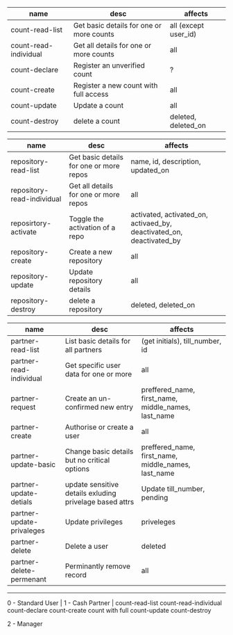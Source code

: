 
|name|desc|affects
|--|--|--|
count-read-list | Get basic details for one or more counts | all (except user_id)
count-read-individual | Get all details for one or more counts | all
count-declare | Register an unverified count | ?
count-create | Register a new count with full access | all
count-update | Update a count | all
count-destroy | delete a count | deleted, deleted_on

|name|desc|affects
|--|--|--|
repository-read-list | Get basic details for one or more repos | name, id, description, updated_on
repository-read-individual | Get all details for one or more repos | all
reposirtory-activate | Toggle the activation of a repo | activated, activated_on, activaed_by, deactivated_on, deactivated_by
repository-create | Create a new repository | all
repository-update | Update repository details | all
repository-destroy | delete a repository | deleted, deleted_on

|name|desc|affects
|--|--|--|
partner-read-list | List basic details for all partners | (get initials), till_number, id
partner-read-individual | Get specific user data for one or more | all
partner-request | Create an un-confirmed new entry | preffered_name, first_name, middle_names, last_name
partner-create | Authorise or create a user | all
partner-update-basic | Change basic details but no critical options | preffered_name, first_name, middle_names, last_name
partner-update-detials | update sensitive details exluding privelage based attrs | Update till_number, pending
partner-update-privaleges | Update privileges | priveleges
partner-delete | Delete a user | deleted
partner-delete-permenant | Perminantly remove record | all
---


0 - Standard User | 1 - Cash Partner |
count-read-list
count-read-individual
count-declare
count-create
count with full
count-update
count-destroy

2 - Manager